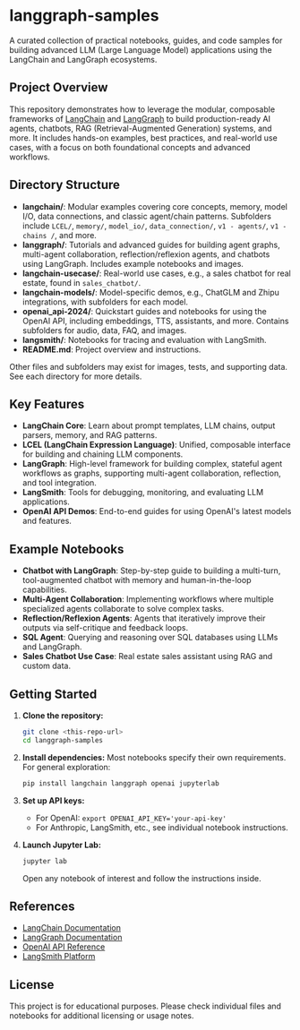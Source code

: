 # langgraph-samples

A curated collection of practical notebooks, guides, and code samples for building advanced LLM (Large Language Model) applications using the LangChain and LangGraph ecosystems.

## Project Overview

This repository demonstrates how to leverage the modular, composable frameworks of [LangChain](https://github.com/langchain-ai/langchain) and [LangGraph](https://github.com/langchain-ai/langgraph) to build production-ready AI agents, chatbots, RAG (Retrieval-Augmented Generation) systems, and more. It includes hands-on examples, best practices, and real-world use cases, with a focus on both foundational concepts and advanced workflows.

## Directory Structure

- **langchain/**: Modular examples covering core concepts, memory, model I/O, data connections, and classic agent/chain patterns. Subfolders include `LCEL/`, `memory/`, `model_io/`, `data_connection/`, `v1 - agents/`, `v1 - chains /`, and more.
- **langgraph/**: Tutorials and advanced guides for building agent graphs, multi-agent collaboration, reflection/reflexion agents, and chatbots using LangGraph. Includes example notebooks and images.
- **langchain-usecase/**: Real-world use cases, e.g., a sales chatbot for real estate, found in `sales_chatbot/`.
- **langchain-models/**: Model-specific demos, e.g., ChatGLM and Zhipu integrations, with subfolders for each model.
- **openai_api-2024/**: Quickstart guides and notebooks for using the OpenAI API, including embeddings, TTS, assistants, and more. Contains subfolders for audio, data, FAQ, and images.
- **langsmith/**: Notebooks for tracing and evaluation with LangSmith.
- **README.md**: Project overview and instructions.

Other files and subfolders may exist for images, tests, and supporting data. See each directory for more details.

## Key Features

- **LangChain Core**: Learn about prompt templates, LLM chains, output parsers, memory, and RAG patterns.
- **LCEL (LangChain Expression Language)**: Unified, composable interface for building and chaining LLM components.
- **LangGraph**: High-level framework for building complex, stateful agent workflows as graphs, supporting multi-agent collaboration, reflection, and tool integration.
- **LangSmith**: Tools for debugging, monitoring, and evaluating LLM applications.
- **OpenAI API Demos**: End-to-end guides for using OpenAI's latest models and features.

## Example Notebooks

- **Chatbot with LangGraph**: Step-by-step guide to building a multi-turn, tool-augmented chatbot with memory and human-in-the-loop capabilities.
- **Multi-Agent Collaboration**: Implementing workflows where multiple specialized agents collaborate to solve complex tasks.
- **Reflection/Reflexion Agents**: Agents that iteratively improve their outputs via self-critique and feedback loops.
- **SQL Agent**: Querying and reasoning over SQL databases using LLMs and LangGraph.
- **Sales Chatbot Use Case**: Real estate sales assistant using RAG and custom data.

## Getting Started

1. **Clone the repository:**
   ```bash
   git clone <this-repo-url>
   cd langgraph-samples
   ```

2. **Install dependencies:**
   Most notebooks specify their own requirements. For general exploration:
   ```bash
   pip install langchain langgraph openai jupyterlab
   ```

3. **Set up API keys:**
   - For OpenAI: `export OPENAI_API_KEY='your-api-key'`
   - For Anthropic, LangSmith, etc., see individual notebook instructions.

4. **Launch Jupyter Lab:**
   ```bash
   jupyter lab
   ```
   Open any notebook of interest and follow the instructions inside.

## References

- [LangChain Documentation](https://python.langchain.com/)
- [LangGraph Documentation](https://langchain-ai.github.io/langgraph/)
- [OpenAI API Reference](https://platform.openai.com/docs/)
- [LangSmith Platform](https://smith.langchain.com/)

## License

This project is for educational purposes. Please check individual files and notebooks for additional licensing or usage notes.
